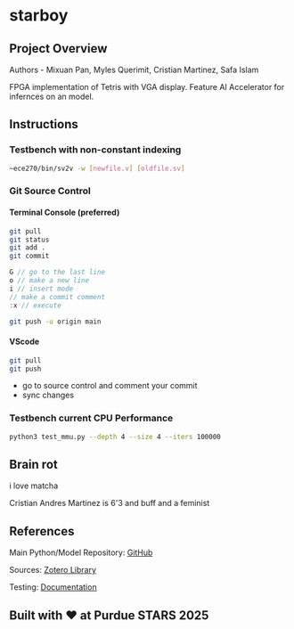 # starboy
## Project Overview 

Authors - Mixuan Pan, Myles Querimit, Cristian Martinez, Safa Islam

FPGA implementation of Tetris with VGA display. Feature AI Accelerator for infernces on an model. 

## Instructions 
### Testbench with non-constant indexing 
``` bash 
~ece270/bin/sv2v -w [newfile.v] [oldfile.sv] 
```
### Git Source Control 
#### Terminal Console (preferred) 
``` bash 
git pull 
git status 
git add .
git commit 
```
```v
G // go to the last line
o // make a new line 
i // insert mode 
// make a commit comment 
:x // execute 
```
``` bash 
git push -u origin main
``` 
#### VScode 
``` bash 
git pull 
git push
```
- go to source control and comment your commit  
- sync changes

### Testbench current CPU Performance 
``` bash 
python3 test_mmu.py --depth 4 --size 4 --iters 100000
```

## Brain rot 
i love matcha

Cristian Andres Martinez is 6'3 and buff and a feminist

## References 

Main Python/Model Repository: [GitHub](https://github.com/mylesqpurdue/starboy_ai/blob/main/README.md)

Sources: [Zotero Library](https://www.zotero.org/groups/6044707/starboy/library) 

Testing: [Documentation](https://docs.google.com/document/d/1tzC2W0r-rnmzguaRiXUXlHRb8Z0UypnSorqynxr-XQ4/edit?usp=sharing)

## Built with ❤️ at Purdue STARS 2025
